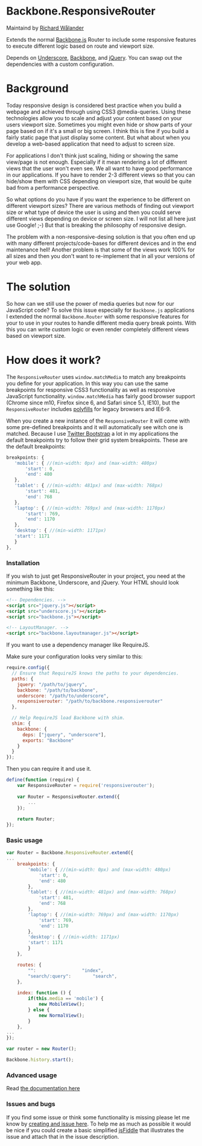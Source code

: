 Backbone.ResponsiveRouter
=========================

Maintaind by [Richard Wålander](http://www.richardwalander.com)

Extends the normal [Backbone.js](http://backbonejs.org) Router to include some responsive features to execute different logic based on route and viewport size.

Depends on [Underscore](http://underscorejs.org), [Backbone](http://backbonejs.org), and [jQuery](http://jquery.com). You can swap out the dependencies with a custom configuration.

Background
==========
Today responsive design is considered best practice when you build a webpage and achieved through using CSS3 @media-queries. Using these technologies allow you to scale and adjust your content based on your users viewport size. Sometimes you might even hide or show parts of your page based on if it's a small or big screen. I think this is fine if you build a fairly static page that just display some content. But what about when you develop a web-based application that need to adjust to screen size.

For applications I don't think just scaling, hiding or showing the same view/page is not enough. Especially if it mean rendering a lot of different views that the user won't even see. We all want to have good performance in our applications. If you have to render 2-3 different views so that you can hide/show them with CSS depending on viewport size, that would be quite bad from a performance perspective.

So what options do you have if you want the experience to be different on different viewport sizes? There are various methods of finding out viewport size or what type of device the user is using and then you could serve different views depending on device or screen size. I will not list all here just use Google! ;-) But that is breaking the philosophy of responsive design.

The problem with a non-responsive-desing solution is that you often end up with many different projects/code-bases for different devices and in the end maintenance hell! Another problem is that some of the views work 100% for all sizes and then you don't want to re-implement that in all your versions of your web app.

The solution
============

So how can we still use the power of media queries but now for our JavaScript code? To solve this issue especially for `Backbone.js` applications I extended the normal `Backbone.Router` with some responsive features for your to use in your routes to handle different media query break points. With this you can write custom logic or even render completely different views based on viewport size.

How does it work?
=================
The `ResponsiveRouter` uses `window.matchMedia` to match any breakpoints you define for your application. In this way you can use the same breakpoints for responsive CSS3 functionality as well as responsive JavaScript functionality. `window.matchMedia` has fairly good browser support (Chrome since m10, Firefox since 6, and Safari since 5.1, IE10), but the `ResponsiveRouter` includes [polyfills](https://github.com/paulirish/matchMedia.js/) for legacy browsers and IE6-9.

When you create a new instance of the `ResponsiveRouter` it will come with some pre-defined breakpoints and it will automatically see witch one is matched. Because I use [Twitter Bootstrap](http://getbootstrap.com) a lot in my applications the default breakpoints try to follow their grid system breakpoints. These are the default breakpoints:

 ```javascript
breakpoints: {
	'mobile': { //(min-width: 0px) and (max-width: 480px)
		'start': 0,
		'end': 480
	},
	'tablet': { //(min-width: 481px) and (max-width: 768px)
		'start': 481,
		'end': 768
	},
	'laptop': { //(min-width: 769px) and (max-width: 1170px)
		'start': 769,
		'end': 1170
	},
	'desktop': { //(min-width: 1171px)
	'start': 1171
	}
},
 ```
### Installation
If you wish to just get ResponsiveRouter in your project, you need at the minimum Backbone, Underscore, and jQuery. Your HTML should look something like this:

```html
<!-- Dependencies. -->
<script src="jquery.js"></script>
<script src="underscore.js"></script>
<script src="backbone.js"></script>

<!-- LayoutManager. -->
<script src="backbone.layoutmanager.js"></script>
```
If you want to use a dependency manager like RequireJS.

Make sure your configuration looks very similar to this:

```javascript
require.config({
  // Ensure that RequireJS knows the paths to your dependencies.
  paths: {
    jquery: "/path/to/jquery",
    backbone: "/path/to/backbone",
    underscore: "/path/to/underscore",
    responsiverouter: "/path/to/backbone.responsiverouter"
  },

  // Help RequireJS load Backbone with shim.
  shim: {
    backbone: {
      deps: ["jquery", "underscore"],
      exports: "Backbone"
    }
  }
});
```

Then you can require it and use it.

```javascript
define(function (require) {
	var ResponsiveRouter = require('responsiverouter');
	
	var Router = ResponsiveRouter.extend({
		...
	});
	
	return Router;
});
```

### Basic usage
```javascript
var Router = Backbone.ResponsiveRouter.extend({
...
	breakpoints: {
		'mobile': { //(min-width: 0px) and (max-width: 480px)
			'start': 0,
			'end': 480
		},
		'tablet': { //(min-width: 481px) and (max-width: 768px)
			'start': 481,
			'end': 768
		},
		'laptop': { //(min-width: 769px) and (max-width: 1170px)
			'start': 769,
			'end': 1170
		},
		'desktop': { //(min-width: 1171px)
		'start': 1171
		}
	},

	routes: {
		"":                 "index",
		"search/:query":        "search",
	},
	
	index: function () {
		if(this.media == 'mobile') {
			new MobileView();
		} else {
			new NormalView();
		}
	},
...
});

var router = new Router();

Backbone.history.start();
```

### Advanced usage
Read [the documentation here](https://github.com/ricwa230/backbone.responsiverouter/wiki)

### Issues and bugs
If you find some issue or think some functionality is missing please let me know by [creating and issue here](https://github.com/ricwa230/backbone.responsiverouter/issues). To help me as much as possible it would be nice if you could create a basic simplified [jsFiddle](http://jsfiddle.net) that illustrates the issue and attach that in the issue description.